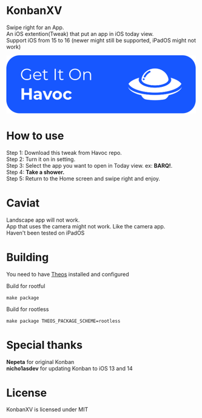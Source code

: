 KonbanXV
========

Swipe right for an App.\
An iOS extention(Tweak) that put an app in iOS today view.\
Support iOS from 15 to 16 (newer might still be supported, iPadOS might not work)

[<img src="https://github.com/Hoangdus/KonbanXV/blob/main/havoc_get_square.png" alt="drawing" width="500"/>](https://havoc.app/package/konbanxv)

How to use
==========
Step 1: Download this tweak from Havoc repo.\
Step 2: Turn it on in setting.\
Step 3: Select the app you want to open in Today view. ex: **BARQ!**.\
Step 4: **Take a shower.**\
Step 5: Return to the Home screen and swipe right and enjoy.

Caviat
=======
Landscape app will not work.\
App that uses the camera might not work. Like the camera app.\
Haven't been tested on iPadOS

Building
========
You need to have [Theos](https://theos.dev/) installed and configured

Build for rootful
```
make package
```

Build for rootless
```
make package THEOS_PACKAGE_SCHEME=rootless
```


Special thanks
==============
**Nepeta** for original Konban\
**nicho1asdev** for updating Konban to iOS 13 and 14

License
========
KonbanXV is licensed under MIT
